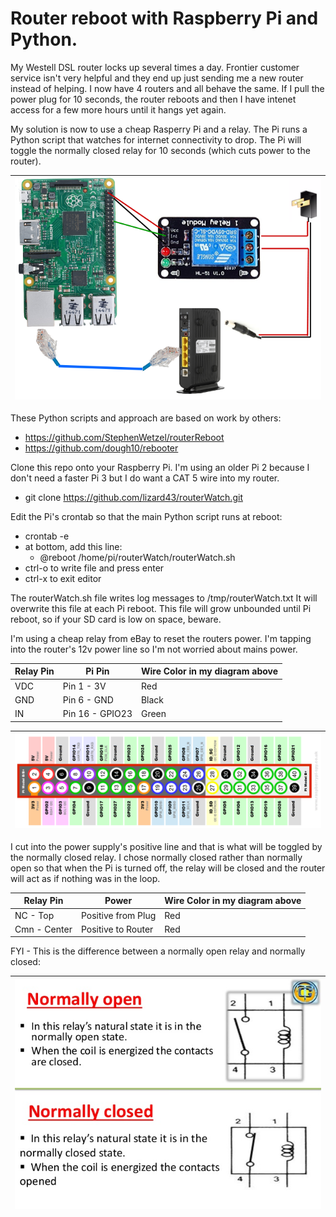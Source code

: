 # Router reboot with Raspberry Pi and Python.

My Westell DSL router locks up several times a day. Frontier customer service isn't very helpful and they end up just sending me a new router instead of helping. I now have 4 routers and all behave the same. If I pull the power plug for 10 seconds, the router reboots and then I have intenet access for a few more hours until it hangs yet again.

My solution is now to use a cheap Rasperry Pi and a relay. The Pi runs a Python script that watches for internet connectivity to drop. The Pi will toggle the normally closed relay for 10 seconds (which cuts power to the router). 

| <img src="https://github.com/lizard43/routerWatch/blob/master/images/beast.png" width="600" /> |
|-|

These Python scripts and approach are based on work by others:
- https://github.com/StephenWetzel/routerReboot
- https://github.com/dough10/rebooter

Clone this repo onto your Raspberry Pi. I'm using an older Pi 2 because I don't need a faster Pi 3 but I do want a CAT 5 wire into my router.
- git clone https://github.com/lizard43/routerWatch.git

Edit the Pi's crontab so that the main Python script runs at reboot:
- crontab -e
- at bottom, add this line:
    - @reboot /home/pi/routerWatch/routerWatch.sh
- ctrl-o to write file and press enter
- ctrl-x to exit editor

The routerWatch.sh file writes log messages to /tmp/routerWatch.txt 
It will overwrite this file at each Pi reboot. This file will grow unbounded until Pi reboot, so if your SD card is low on space, beware.

I'm using a cheap relay from eBay to reset the routers power. I'm tapping into the router's 12v power line so I'm not worried about mains power.

| Relay Pin | Pi Pin | Wire Color in my diagram above |
| --- | --- | --- |
| VDC | Pin 1 - 3V | Red |
| GND | Pin 6 - GND | Black |
| IN | Pin 16 - GPIO23 | Green |

| <img src="https://github.com/lizard43/routerWatch/blob/master/images/Raspberry-Pi-GPIO.2.png" width="800" /> |
|-|

I cut into the power supply's positive line and that is what will be toggled by the normally closed relay. I chose normally closed rather than normally open so that when the Pi is turned off, the relay will be closed and the router will act as if nothing was in the loop.

| Relay Pin | Power | Wire Color in my diagram above |
| --- | --- | --- |
| NC - Top | Positive from Plug | Red |
| Cmn - Center | Positive to Router | Red |

FYI - This is the difference between a normally open relay and normally closed:

| <img src="https://github.com/lizard43/routerWatch/blob/master/images/relay.jpg" width="600" /> |
|-|
